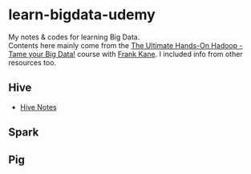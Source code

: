 # learn-bigdata-udemy
My notes & codes for learning Big Data.  
Contents here mainly come from the [The Ultimate Hands-On Hadoop - Tame your Big Data!](https://www.udemy.com/the-ultimate-hands-on-hadoop-tame-your-big-data/) course with [Frank Kane](https://www.udemy.com/user/frank-kane-2/). 
I included info from other resources too.

## Hive
- [Hive Notes](Hive%20Notes.md)

## Spark

## Pig